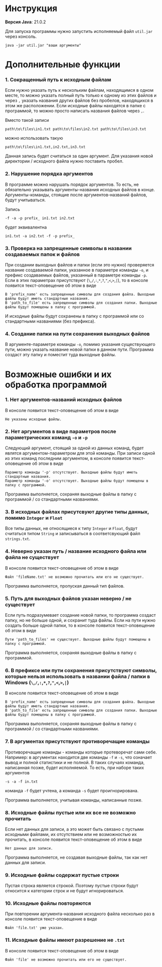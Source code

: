 # Инструкция 

**Версия Java**: 21.0.2  

Для запуска программы нужно запустить исполняемый файл `util.jar` через консоль.

```
java -jar util.jar "ваши аргументы"
``` 

# Дополнительные функции

### 1. Сокращенный путь к исходным файлам

Если нужно указать путь к нескольким файлам, находящимся в одном месте, то можно указать полный путь только к одному из этих файлов
и через `,` указать названия других файлов без пробелов, находящихся в этом же расположении. Если исходные файлы находятся в папке с программой,
то можно просто написать названия файлов через `,`.

Вместо такой записи

```
path\to\files\in1.txt path\to\files\in2.txt path\to\files\in3.txt
```

можно использовать такую

```
path\to\files\in1.txt,in2.txt,in3.txt
```

Данная запись будет считаться за один аргумент. Для указания новой директории / исходного файла нужно поставить пробел.

### 2. Нарушение порядка аргументов

В программе можно нарушать порядок аргументов. То есть, не обязательно указывать аргументы-названия исходных файлов в конце. Аргументы-команды,
стоящие после аргументов-названий файлов, будут учитываться.

Запись

```
-f -a -p prefix_ in1.txt in2.txt
```

будет эквивалентна

```
in1.txt -a in2.txt -f -p prefix_
```

### 3. Проверка на запрещенные символы в названии создаваемых папок и файлов

При создании выходных файлов и папки (если это нужно) проверяется название создаваемой папки, указанное в параметре команды `-o`, и префикс 
создаваемых файлов, указанный в параметре команды `-p`. Если в этих параметрах присутствуют (`\`,`/`,`:`,`*`,`?`,`"`,`<`,`>`,`|`), то в консоле
появится текст-оповещение об этом в виде

```
В 'prefix_name' есть запрещенные символы для создания файла. Выходные файлы будут иметь стандартные названия.
В 'path_to_file' есть запрещенные символы для создания папки. Выходные файлы будут помещены в папку с программой.
```

И исходные файлы будут сохранены в папку с программой или со стандартными названиями (без префикса).


### 4. Создание папки на пути сохранения выходных файлов

В аргументе-параметре команды `-o`, помимо указания существующего пути, можно указать название новой папки в данном пути. Программа создаст эту папку
и поместит туда выходные файлы. 


# Возможные ошибки и их обработка программой

### 1. Нет аргументов-названий исходных файлов   

<p>В консоле появится текст-оповещение об этом в виде</p>

```
Не указаны исходные файлы.
```

### 2. Нет аргументов в виде параметров после параметрических команд `-o` и `-p`   

<p>Следующий аргумент, стоящий за одной из данных команд, будет являтся аргументом-параметром для этой команды.
При записи одной из этих команд последним аргументом, в консоле появится текст-оповещение об этом в виде</p>
  
```
Параметр команды '-p' отсутствует. Выходные файлы будут иметь стандартные названия.
Параметр команды '-o' отсутствует. Выходные файлы будут помещены в папку с программой.
```

<p>Программа выполняется, сохраняя выходные файлы в папку с программой / со стандартными названиями.</p>

### 3. В исходных файлах присутсвуют другие типы данных, помимо `Integer` и `Float`

Все типы данных, не относящиеся к типу `Integer` и `Float`, будут считаться типом `String` и записываться
в соответсвующий файл `strings.txt`.


### 4. Неверно указан путь / название исходного файла или файла не существует

<p>В консоле появится текст-оповещение об этом в виде</p>

```
Файл 'fileName.txt' не возможно прочитать или его не существует.
```

<p>Программа выполняется, пропуская данный тип файлов.</p>


### 5. Путь для выходных файлов указан неверно / не существует

<p>Если путь подразумевает создание новой папки, то программа создаст папку, но не больше одной, и сохранит туда файлы. Если на пути нужно создать больше одной папки, то
в консоле появится текст-оповещение об этом в виде</p>

```
Пути 'path_to_files' не существует. Выходные файлы будут помещены в папку с программой.
```

<p>Программа выполняется, сохраняя выходные файлы в папку с программой.</p>

### 6. В префиксе или пути сохранения присутствуют символы, которые нельзя использовать в названии файла / папки в Windows (`\`,`/`,`:`,`*`,`?`,`"`,`<`,`>`,`|`)

<p>В консоле появится текст-оповещение об этом в виде</p>

```
В 'prefix_name' есть запрещенные символы для создания файла. Выходные файлы будут иметь стандартные названия.
В 'path_to_file' есть запрещенные символы для создания папки. Выходные файлы будут помещены в папку с программой.
```

<p>Программа выполняется, сохраняя выходные файлы в папку с программой / со стандартными названиями.</p>

### 7. В аргументах присутствуют противоречащие команды

Противоречащие команды - команды которые протеворечат сами себе. Например: в аргументах находится две команды `-f` и `-s`, что означает вывод и полной статистики и не полной.
В таких случаях команда, написанная позже, будет исполняемой. То есть, при наборе таких аргументов

```
-s -a -f in.txt
```

команда `-f` будет учтена, а команда `-s` будет проигнорирована.   

<p>Программа выполняется, учитывая команды, написанные позже.</p>

### 8. Исходные файлы пустые или их все не возможно прочитать

Если нет данных для записи, а это может быть связано с пустыми исходными файлами, их отсутствием или не возможностью их прочитать, в консоле появится текст-оповещение об этом в виде

```
Нет данных для записи.
```

<p>Программа выполняется, не создавая выходные файлы, так как нет данных для записи.</p>

### 9. Исходные файлы содержат пустые строки

<p>Пустая строка является строкой. Поэтому пустые строки будут относится к категории строк и не будут игнорироваться.</p>   

  
### 10. Исходные файлы повторяются

При повторении аргумента-названия исходного файла несколько раз в консоле появится текст-оповещение в виде

```
Файл 'file.txt' уже указан.
```

### 11. Исходные файлы имеют разрешение не `.txt`

В консоле появится текст-оповещение об этом в виде

```
Файл 'file' не возможно прочитать или его не существует.
```
